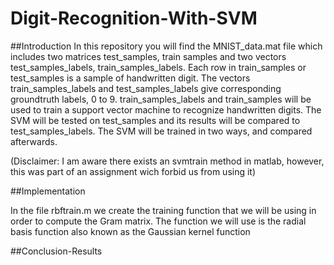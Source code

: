 # Digit-Recognition-With-SVM

##Introduction
In this repository you will find the MNIST_data.mat file which includes two matrices test_samples, train samples and two vectors test_samples_labels, train_samples_labels. Each row in train_samples or test_samples is a sample of handwritten digit.  The vectors train_samples_labels and test_samples_labels give corresponding groundtruth labels, 0 to 9. train_samples_labels and train_samples will be used to train a support vector machine to recognize handwritten digits. The SVM will be tested on test_samples and its results will be compared to test_samples_labels. The SVM will be trained in two ways, and compared afterwards.
	
(Disclaimer: I am aware there exists an svmtrain method in matlab, however, this was part of an assignment wich forbid us from using it)
	
##Implementation

In the file rbftrain.m we create the training function that we will be using in order to compute the Gram matrix. The function we will use is the radial basis function also known as the Gaussian kernel function

##Conclusion-Results
